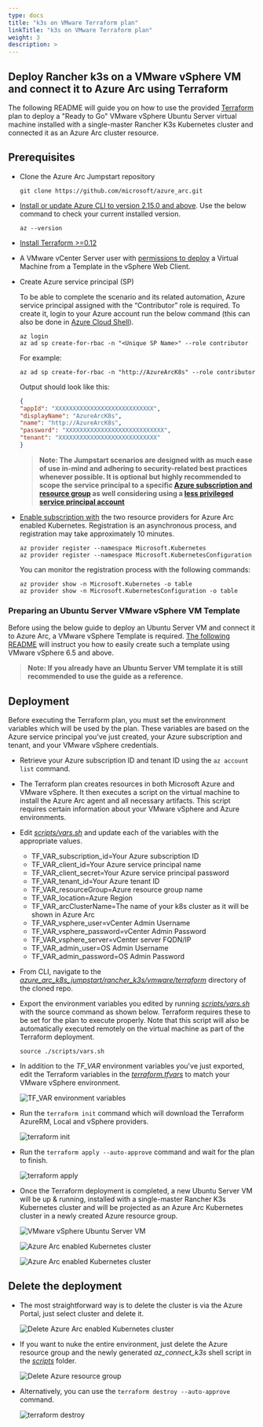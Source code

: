 ```yaml
---
type: docs
title: "k3s on VMware Terraform plan"
linkTitle: "k3s on VMware Terraform plan"
weight: 3
description: >
---
```


## Deploy Rancher k3s on a VMware vSphere VM and connect it to Azure Arc using Terraform

The following README will guide you on how to use the provided [Terraform](https://www.terraform.io/) plan to deploy a "Ready to Go" VMware vSphere Ubuntu Server virtual machine installed with a single-master Rancher K3s Kubernetes cluster and connected it as an Azure Arc cluster resource.

## Prerequisites

* Clone the Azure Arc Jumpstart repository

    ```shell
    git clone https://github.com/microsoft/azure_arc.git
    ```

* [Install or update Azure CLI to version 2.15.0 and above](https://docs.microsoft.com/en-us/cli/azure/install-azure-cli?view=azure-cli-latest). Use the below command to check your current installed version.

  ```shell
  az --version
  ```

* [Install Terraform >=0.12](https://learn.hashicorp.com/terraform/getting-started/install.html)

* A VMware vCenter Server user with [permissions to deploy](https://docs.vmware.com/en/VMware-vSphere/7.0/com.vmware.vsphere.vm_admin.doc/GUID-4D0F8E63-2961-4B71-B365-BBFA24673FDB.html) a Virtual Machine from a Template in the vSphere Web Client.

* Create Azure service principal (SP)

    To be able to complete the scenario and its related automation, Azure service principal assigned with the “Contributor” role is required. To create it, login to your Azure account run the below command (this can also be done in [Azure Cloud Shell](https://shell.azure.com/)).

    ```shell
    az login
    az ad sp create-for-rbac -n "<Unique SP Name>" --role contributor
    ```

    For example:

    ```shell
    az ad sp create-for-rbac -n "http://AzureArcK8s" --role contributor
    ```

    Output should look like this:

    ```json
    {
    "appId": "XXXXXXXXXXXXXXXXXXXXXXXXXXXX",
    "displayName": "AzureArcK8s",
    "name": "http://AzureArcK8s",
    "password": "XXXXXXXXXXXXXXXXXXXXXXXXXXXX",
    "tenant": "XXXXXXXXXXXXXXXXXXXXXXXXXXXX"
    }
    ```

    > **Note: The Jumpstart scenarios are designed with as much ease of use in-mind and adhering to security-related best practices whenever possible. It is optional but highly recommended to scope the service principal to a specific [Azure subscription and resource group](https://docs.microsoft.com/en-us/cli/azure/ad/sp?view=azure-cli-latest) as well considering using a [less privileged service principal account](https://docs.microsoft.com/en-us/azure/role-based-access-control/best-practices)**

* [Enable subscription with](https://docs.microsoft.com/en-us/azure/azure-resource-manager/management/resource-providers-and-types#register-resource-provider) the two resource providers for Azure Arc enabled Kubernetes. Registration is an asynchronous process, and registration may take approximately 10 minutes.

  ```shell
  az provider register --namespace Microsoft.Kubernetes
  az provider register --namespace Microsoft.KubernetesConfiguration
  ```

  You can monitor the registration process with the following commands:

  ```shell
  az provider show -n Microsoft.Kubernetes -o table
  az provider show -n Microsoft.KubernetesConfiguration -o table
  ```

### Preparing an Ubuntu Server VMware vSphere VM Template

Before using the below guide to deploy an Ubuntu Server VM and connect it to Azure Arc, a VMware vSphere Template is required. [The following README](https://azurearcjumpstart.io/azure_arc_jumpstart/azure_arc_servers/vmware/vmware_terraform_ubuntu/vmware_ubuntu_template/) will instruct you how to easily create such a template using VMware vSphere 6.5 and above.

> **Note: If you already have an Ubuntu Server VM template it is still recommended to use the guide as a reference.**

## Deployment

Before executing the Terraform plan, you must set the environment variables which will be used by the plan. These variables are based on the Azure service principal you've just created, your Azure subscription and tenant, and your VMware vSphere credentials.

* Retrieve your Azure subscription ID and tenant ID using the ```az account list``` command.

* The Terraform plan creates resources in both Microsoft Azure and VMware vSphere. It then executes a script on the virtual machine to install the Azure Arc agent and all necessary artifacts. This script requires certain information about your VMware vSphere and Azure environments.

* Edit [*scripts/vars.sh*](https://github.com/microsoft/azure_arc/blob/main/azure_arc_k8s_jumpstart/rancher_k3s/vmware/terraform/scripts/vars.sh) and update each of the variables with the appropriate values.

  * TF_VAR_subscription_id=Your Azure subscription ID
  * TF_VAR_client_id=Your Azure service principal name
  * TF_VAR_client_secret=Your Azure service principal password
  * TF_VAR_tenant_id=Your Azure tenant ID
  * TF_VAR_resourceGroup=Azure resource group name
  * TF_VAR_location=Azure Region
  * TF_VAR_arcClusterName=The name of your k8s cluster as it will be shown in Azure Arc
  * TF_VAR_vsphere_user=vCenter Admin Username
  * TF_VAR_vsphere_password=vCenter Admin Password
  * TF_VAR_vsphere_server=vCenter server FQDN/IP
  * TF_VAR_admin_user=OS Admin Username
  * TF_VAR_admin_password=OS Admin Password

* From CLI, navigate to the [*azure_arc_k8s_jumpstart/rancher_k3s/vmware/terraform*](https://github.com/microsoft/azure_arc/tree/main/azure_arc_k8s_jumpstart/rancher_k3s/vmware/terraform) directory of the cloned repo.

* Export the environment variables you edited by running [*scripts/vars.sh*](https://github.com/microsoft/azure_arc/blob/main/azure_arc_k8s_jumpstart/rancher_k3s/vmware/terraform/scripts/vars.sh) with the source command as shown below. Terraform requires these to be set for the plan to execute properly. Note that this script will also be automatically executed remotely on the virtual machine as part of the Terraform deployment.

    ```shell
    source ./scripts/vars.sh
    ```

* In addition to the *TF_VAR* environment variables you've just exported, edit the Terraform variables in the [*terraform.tfvars*](https://github.com/microsoft/azure_arc/blob/main/azure_arc_k8s_jumpstart/rancher_k3s/vmware/terraform/terraform.tfvars) to match your VMware vSphere environment.

    ![TF_VAR environment variables](./01.png)

* Run the ```terraform init``` command which will download the Terraform AzureRM, Local and vSphere providers.

    ![terraform init](./02.png)

* Run the ```terraform apply --auto-approve``` command and wait for the plan to finish.

    ![terraform apply](./03.png)

* Once the Terraform deployment is completed, a new Ubuntu Server VM will be up & running, installed with a single-master Rancher K3s Kubernetes cluster and will be projected as an Azure Arc Kubernetes cluster in a newly created Azure resource group.

    ![VMware vSphere Ubuntu Server VM](./04.png)

    ![Azure Arc enabled Kubernetes cluster](./05.png)

    ![Azure Arc enabled Kubernetes cluster](./06.png)

## Delete the deployment

* The most straightforward way is to delete the cluster is via the Azure Portal, just select cluster and delete it.

    ![Delete Azure Arc enabled Kubernetes cluster](./07.png)

* If you want to nuke the entire environment, just delete the Azure resource group and the newly generated *az_connect_k3s* shell script in the [*scripts*](https://github.com/microsoft/azure_arc/blob/main/azure_arc_k8s_jumpstart/rancher_k3s/vmware/terraform/scripts) folder.

    ![Delete Azure resource group](./08.png)

* Alternatively, you can use the ```terraform destroy --auto-approve``` command.

    ![terraform destroy](./09.png)
